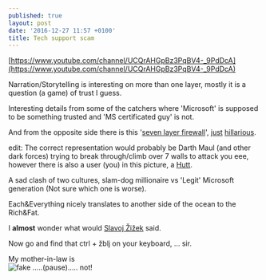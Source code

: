 ```yaml
---
published: true
layout: post
date: '2016-12-27 11:57 +0100'
title: Tech support scam
---
```

[https://www.youtube.com/channel/UCQrAHGpBz3PqBV4-_9PdDcA](https://www.youtube.com/channel/UCQrAHGpBz3PqBV4-_9PdDcA)

Narration/Storytelling is interesting on more than one layer, mostly it is a question (a game) of trust I guess. 

Interesting details from some of the catchers where 'Microsoft' is supposed to be something trusted and 'MS certificated guy' is not. 

And from the opposite side there is this '[seven layer firewall](https://openclipart.org/image/2400px/svg_to_png/63019/expert-fire-wall.png)', [just](https://www.ibm.com/blogs/cloud-computing/wp-content/uploads/2014/01/robot-and-shield.jpg) [hillarious](http://cdn.mos.cms.futurecdn.net/849ca8918dfea9abf29a19e8a0238054-970-80.jpg).

edit: The correct representation would probably be Darth Maul (and other dark forces) trying to break through/climb over 7 walls to attack you eee, however there is also a user (you) in this picture, a [Hutt](https://s-media-cache-ak0.pinimg.com/564x/fb/a4/ea/fba4ea2bf0127f36917a5612cb997f4c.jpg).

A sad clash of two cultures, slam-dog millionaire vs 'Legit' Microsoft generation (Not sure which one is worse).

Each&Everything nicely translates to another side of the ocean to the Rich&Fat.

I **almost** wonder what would [Slavoj Žižek](https://www.youtube.com/results?search_query=Slavoj+%C5%BDi%C5%BEek) said. 

Now go and find that ctrl + žblj on your keyboard, ... sir.

My mother-in-law is  
![fake]({{site.baseurl}}/media/fake.png)
.....(pause)..... not!
